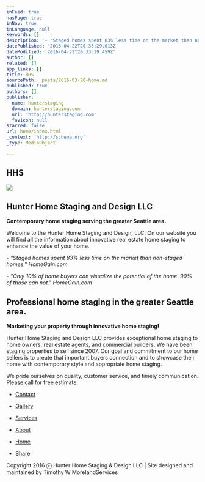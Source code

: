 ```yaml
---
inFeed: true
hasPage: true
inNav: true
inLanguage: null
keywords: []
description: '- "Staged homes spent 83% less time on the market than non-staged homes." HomeGain.com'
datePublished: '2016-04-22T20:33:29.013Z'
dateModified: '2016-04-22T20:33:19.459Z'
author: []
related: []
app_links: []
title: HHS
sourcePath: _posts/2016-03-20-home.md
published: true
authors: []
publisher:
  name: Hunterstaging
  domain: hunterstaging.com
  url: 'http://hunterstaging.com'
  favicon: null
starred: false
url: home/index.html
_context: 'http://schema.org'
_type: MediaObject

---
```

## HHS
![](https://the-grid-user-content.s3-us-west-2.amazonaws.com/406a13e5-fe7a-4776-a20c-82fafa00ec44.jpg)

## Hunter Home Staging and Design LLC

**Contemporary home staging serving the greater Seattle area.**

Welcome to the Hunter Home Staging and Design, LLC. On our website you will find all the information about innovative real estate home staging to enhance the value of your home.

_- "Staged homes spent 83% less time on the market than non-staged homes." HomeGain.com_

_- "Only 10% of home buyers can visualize the potential of the home. 90% of those can not." HomeGain.com_

## Professional home staging in the greater Seattle area.

**Marketing your property through innovative home staging!**

Hunter Home Staging and Design LLC provides exceptional home staging to home owners, real estate agents, and commercial builders. We have been staging properties to sell since 2007\. Our goal and commitment to our home sellers is to create that important buyers connection and to showcase their home with contemporary style and appropriate home staging.

We pride ourselves on quality, customer service, and timely communication. Please call for free estimate. 

* [Contact][0]

* [Gallery][1]

* [Services][2]

* [About][3]

* [Home][4]

* Share

Copyright 2016 ⓒ Hunter Home Staging & Design LLC | Site designed and maintained by Timothy W MorelandServices

[0]: https://thegrid.ai/hunterhomestaging/contact/
[1]: https://thegrid.ai/hunterhomestaging/gallery/
[2]: https://thegrid.ai/hunterhomestaging/services/
[3]: https://thegrid.ai/hunterhomestaging/about/
[4]: https://thegrid.ai/hunterhomestaging/home/